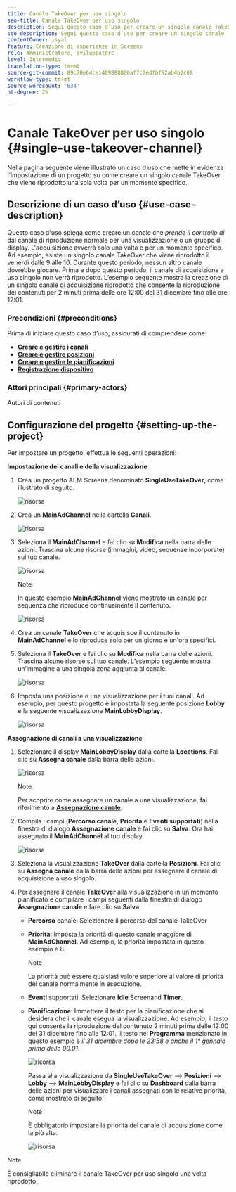```yaml
---
title: Canale TakeOver per uso singolo
seo-title: Canale TakeOver per uso singolo
description: Segui questo caso d’uso per creare un singolo canale TakeOver.
seo-description: Segui questo caso d’uso per creare un singolo canale TakeOver.
contentOwner: jsyal
feature: Creazione di esperienze in Screens
role: Amministratore, sviluppatore
level: Intermedio
translation-type: tm+mt
source-git-commit: 89c70e64ce1409888800af7c7edfbf92ab4b2c68
workflow-type: tm+mt
source-wordcount: '634'
ht-degree: 2%

---
```



# Canale TakeOver per uso singolo {#single-use-takeover-channel}

Nella pagina seguente viene illustrato un caso d’uso che mette in evidenza l’impostazione di un progetto su come creare un singolo canale TakeOver che viene riprodotto una sola volta per un momento specifico.


## Descrizione di un caso d’uso {#use-case-description}

Questo caso d&#39;uso spiega come creare un canale che *prende il controllo di* dal canale di riproduzione normale per una visualizzazione o un gruppo di display. L&#39;acquisizione avverrà solo una volta e per un momento specifico.
Ad esempio, esiste un singolo canale TakeOver che viene riprodotto il venerdì dalle 9 alle 10. Durante questo periodo, nessun altro canale dovrebbe giocare. Prima e dopo questo periodo, il canale di acquisizione a uso singolo non verrà riprodotto. L’esempio seguente mostra la creazione di un singolo canale di acquisizione riprodotto che consente la riproduzione dei contenuti per 2 minuti prima delle ore 12:00 del 31 dicembre fino alle ore 12:01.

### Precondizioni {#preconditions}

Prima di iniziare questo caso d’uso, assicurati di comprendere come:

* **[Creare e gestire i canali](managing-channels.md)**
* **[Creare e gestire posizioni](managing-locations.md)**
* **[Creare e gestire le pianificazioni](managing-schedules.md)**
* **[Registrazione dispositivo](device-registration.md)**

### Attori principali {#primary-actors}

Autori di contenuti

## Configurazione del progetto {#setting-up-the-project}

Per impostare un progetto, effettua le seguenti operazioni:

**Impostazione dei canali e della visualizzazione**

1. Crea un progetto AEM Screens denominato **SingleUseTakeOver**, come illustrato di seguito.

   ![risorsa](assets/single-takeover1.png)

1. Crea un **MainAdChannel** nella cartella **Canali**.

   ![risorsa](assets/single-takeover2.png)

1. Seleziona il **MainAdChannel** e fai clic su **Modifica** nella barra delle azioni. Trascina alcune risorse (immagini, video, sequenze incorporate) sul tuo canale.

   ![risorsa](assets/single-takeover2.png)


   >[!NOTE]
   >In questo esempio **MainAdChannel** viene mostrato un canale per sequenza che riproduce continuamente il contenuto.

   ![risorsa](assets/single-takeover3.png)

1. Crea un canale **TakeOver** che acquisisce il contenuto in **MainAdChannel** e lo riproduce solo per un giorno e un&#39;ora specifici.

1. Seleziona il **TakeOver** e fai clic su **Modifica** nella barra delle azioni. Trascina alcune risorse sul tuo canale. L’esempio seguente mostra un’immagine a una singola zona aggiunta al canale.

   ![risorsa](assets/single-takeover4.png)

1. Imposta una posizione e una visualizzazione per i tuoi canali. Ad esempio, per questo progetto è impostata la seguente posizione **Lobby** e la seguente visualizzazione **MainLobbyDisplay**.

   ![risorsa](assets/single-takeover5.png)

**Assegnazione di canali a una visualizzazione**

1. Selezionare il display **MainLobbyDisplay** dalla cartella **Locations**. Fai clic su **Assegna canale** dalla barra delle azioni.

   ![risorsa](assets/single-takeover6.png)

   >[!NOTE]
   >Per scoprire come assegnare un canale a una visualizzazione, fai riferimento a **[Assegnazione canale](channel-assignment.md)**.

1. Compila i campi (**Percorso canale**, **Priorità** e **Eventi supportati**) nella finestra di dialogo **Assegnazione canale** e fai clic su **Salva**. Ora hai assegnato il **MainAdChannel** al tuo display.

   ![risorsa](assets/single-takeover7.png)

1. Seleziona la visualizzazione **TakeOver** dalla cartella **Posizioni**. Fai clic su **Assegna canale** dalla barra delle azioni per assegnare il canale di acquisizione a uso singolo.

1. Per assegnare il canale **TakeOver** alla visualizzazione in un momento pianificato e compilare i campi seguenti dalla finestra di dialogo **Assegnazione canale** e fare clic su **Salva**:

   * **Percorso** canale: Selezionare il percorso del canale TakeOver
   * **Priorità**: Imposta la priorità di questo canale maggiore di  **MainAdChannel**. Ad esempio, la priorità impostata in questo esempio è 8.

      >[!NOTE]
      >La priorità può essere qualsiasi valore superiore al valore di priorità del canale normalmente in esecuzione.
   * **Eventi** supportati: Selezionare  **Idle** Screenand  **Timer**.
   * **Pianificazione**: Immettere il testo per la pianificazione che si desidera che il canale esegua la visualizzazione. Ad esempio, il testo qui consente la riproduzione del contenuto 2 minuti prima delle 12:00 del 31 dicembre fino alle 12:01.
Il testo nel **Programma** menzionato in questo esempio è *il 31 dicembre dopo le 23:58 e anche il 1° gennaio prima delle 00.01*.

      ![risorsa](assets/single-takeover8.png)

      Passa alla visualizzazione da **SingleUseTakeOver** —> **Posizioni** —> **Lobby** —> **MainLobbyDisplay** e fai clic su **Dashboard** dalla barra delle azioni per visualizzare i canali assegnati con le relative priorità, come mostrato di seguito.

      >[!NOTE]
      >È obbligatorio impostare la priorità del canale di acquisizione come la più alta.

      ![risorsa](assets/single-takeover9.png)

>[!NOTE]
>
>È consigliabile eliminare il canale TakeOver per uso singolo una volta riprodotto.